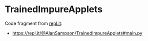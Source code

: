 # TrainedImpureApplets

Code fragment from [repl.it](https://repl.it/):

- https://repl.it/@AlanSampson/TrainedImpureApplets#main.py
